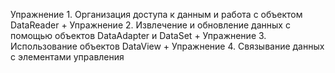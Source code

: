 Упражнение 1. Организация доступа к данным и работа с объектом DataReader + 
Упражнение 2. Извлечение и обновление данных с помощью объектов DataAdapter и DataSet +
Упражнение 3. Использование объектов DataView +
Упражнение 4. Связывание данных с элементами управления
